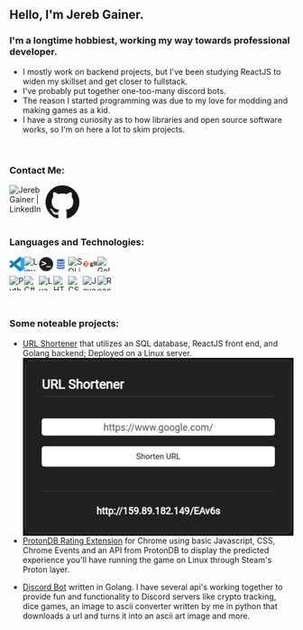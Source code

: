 ## Hello, I'm Jereb Gainer.

### I'm a longtime hobbiest, working my way towards professional developer.
- I mostly work on backend projects, but I've been studying ReactJS to widen my skillset and get closer to fullstack.
- I've probably put together one-too-many discord bots.
- The reason I started programming was due to my love for modding and making games as a kid.
- I have a strong curiosity as to how libraries and open source software works, so I'm on here a lot to skim projects.

<br />

### Contact Me:
[<img align="left" alt="Jereb Gainer | LinkedIn" height="64" width="64px" src="https://raw.githubusercontent.com/get-icon/geticon/master/icons/linkedin.svg" />][linkedin]
[<img align="left" alt="GitHub" width="60px" src="https://raw.githubusercontent.com/github/explore/78df643247d429f6cc873026c0622819ad797942/topics/github/github.png" />][github]

<br />
<br />
<br />
<br />

### Languages and Technologies:
<img align="left" alt="Visual Studio Code" height="26px" width="26px" src="https://raw.githubusercontent.com/github/explore/80688e429a7d4ef2fca1e82350fe8e3517d3494d/topics/visual-studio-code/visual-studio-code.png" />
<img align="left" alt="Linux" height="26px" width="26px" src="https://raw.githubusercontent.com/get-icon/geticon/master/icons/linux-tux.svg" />
<img align="left" alt="Terminal" height="26px" width="26px" src="https://raw.githubusercontent.com/github/explore/80688e429a7d4ef2fca1e82350fe8e3517d3494d/topics/terminal/terminal.png" />
<img align="left" alt="SQL" height="26px" width="26px" src="https://raw.githubusercontent.com/github/explore/80688e429a7d4ef2fca1e82350fe8e3517d3494d/topics/sql/sql.png" />
<img align="left" alt="SQLite" height="26px" width="26px" src="https://raw.githubusercontent.com/get-icon/geticon/master/icons/sqlite.svg" />
<img align="left" alt="Git" height="26px" width="26px" src="https://raw.githubusercontent.com/github/explore/80688e429a7d4ef2fca1e82350fe8e3517d3494d/topics/git/git.png" />
<img align="left" alt="Golang" height="26px" width="26px" src="https://raw.githubusercontent.com/get-icon/geticon/master/icons/go.svg" />
<br />
<br />
<img align="left" alt="Python3" height="26px" width="26px" src="https://raw.githubusercontent.com/get-icon/geticon/master/icons/python.svg" />
<img align="left" alt="C#" height="26px" width="26px" src="https://raw.githubusercontent.com/get-icon/geticon/master/icons/c-sharp.svg" />
<img align="left" alt="Lua" height="26px" width="26px" src="https://raw.githubusercontent.com/get-icon/geticon/master/icons/lua.svg" />
<img align="left" alt="HTML5" height="26px" width="26px" src="https://raw.githubusercontent.com/get-icon/geticon/master/icons/html-5.svg" />
<img align="left" alt="CSS" height="26px" width="26px" src="https://raw.githubusercontent.com/get-icon/geticon/master/icons/css-3.svg" />
<img align="left" alt="Javascript" height="26px" width="26px" src="https://raw.githubusercontent.com/get-icon/geticon/master/icons/javascript.svg" />
<img align="left" alt="ReactJS" height="26px" width="26px" src="https://raw.githubusercontent.com/get-icon/geticon/master/icons/react.svg" />

<br />
<br />
<br />

### Some noteable projects:
- [URL Shortener](https://github.com/MostwantedRBX/urlshortener) that utilizes an SQL database, ReactJS front end, and Golang backend; Deployed on a Linux server. <br>
[<img align="left" alt="Url Shortener" src="pics/urlshortener.png" />][urlshortener]<br /><br /><br /><br /><br /><br /><br /><br /><br /><br /><br /><br /><br /><br /><br /><br />

- [ProtonDB Rating Extension](https://github.com/MostwantedRBX/proton-chrome-extension) for Chrome using basic Javascript, CSS, Chrome Events and an API from ProtonDB to display the predicted experience you'll have running the game on Linux through Steam's Proton layer. <br>

- [Discord Bot](https://github.com/MostwantedRBX/panda-discord-bot) written in Golang. I have several api's working together to provide fun and functionality to Discord servers like crypto tracking, dice games, an image to ascii converter written by me in python that downloads a url and turns it into an ascii art image and more.






[linkedin]: https://www.linkedin.com/in/jereb-gainer-450017218/
[github]: https://www.github.com/MostwantedRBX/
[urlshortener]: https://github.com/MostwantedRBX/urlshortener

